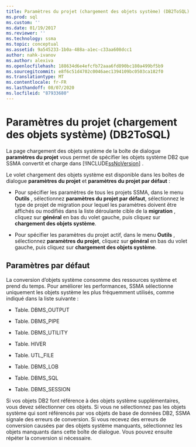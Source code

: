 ```yaml
---
title: Paramètres du projet (chargement des objets système) (DB2ToSQL) | Microsoft Docs
ms.prod: sql
ms.custom: ''
ms.date: 01/19/2017
ms.reviewer: ''
ms.technology: ssma
ms.topic: conceptual
ms.assetid: 9a545233-1b0a-488a-a1ec-c33aa608dcc1
author: nahk-ivanov
ms.author: alexiva
ms.openlocfilehash: 188634d6e4efcfb72aaa6fd890bc180a499bf5b9
ms.sourcegitcommit: e8f6c51d4702c0046aec1394109bc0503ca182f0
ms.translationtype: MT
ms.contentlocale: fr-FR
ms.lasthandoff: 08/07/2020
ms.locfileid: "87933680"
---
```

# <a name="project-settingsloading-system-objects-db2tosql"></a>Paramètres du projet (chargement des objets système) (DB2ToSQL)
La page chargement des objets système de la boîte de dialogue **paramètres du projet** vous permet de spécifier les objets système DB2 que SSMA convertit et charge dans [!INCLUDE[ssNoVersion](../../includes/ssnoversion-md.md)] .  
  
Le volet chargement des objets système est disponible dans les boîtes de dialogue **paramètres du projet** et **paramètres du projet par défaut** :  
  
-   Pour spécifier les paramètres de tous les projets SSMA, dans le menu **Outils** , sélectionnez **paramètres du projet par défaut**, sélectionnez le type de projet de migration pour lequel les paramètres doivent être affichés ou modifiés dans la liste déroulante cible de la **migration** , cliquez sur **général** en bas du volet gauche, puis cliquez sur **chargement des objets système**.  
  
-   Pour spécifier les paramètres du projet actif, dans le menu **Outils** , sélectionnez **paramètres du projet**, cliquez sur **général** en bas du volet gauche, puis cliquez sur **chargement des objets système**.  
  
## <a name="default-settings"></a>Paramètres par défaut  
La conversion d’objets système consomme des ressources système et prend du temps. Pour améliorer les performances, SSMA sélectionne uniquement les objets système les plus fréquemment utilisés, comme indiqué dans la liste suivante :  
  
-   Table. DBMS_OUTPUT  
  
-   Table. DBMS_PIPE  
  
-   Table. DBMS_UTILITY  
  
-   Table. HIVER  
  
-   Table. UTL_FILE  
  
-   Table. DBMS_LOB  
  
-   Table. DBMS_SQL  
  
-   Table. DBMS_SESSION  
  
Si vos objets DB2 font référence à des objets système supplémentaires, vous devez sélectionner ces objets. Si vous ne sélectionnez pas les objets système qui sont référencés par vos objets de base de données DB2, SSMA signale des erreurs de conversion. Si vous recevez des erreurs de conversion causées par des objets système manquants, sélectionnez les objets manquants dans cette boîte de dialogue. Vous pouvez ensuite répéter la conversion si nécessaire.  
  
